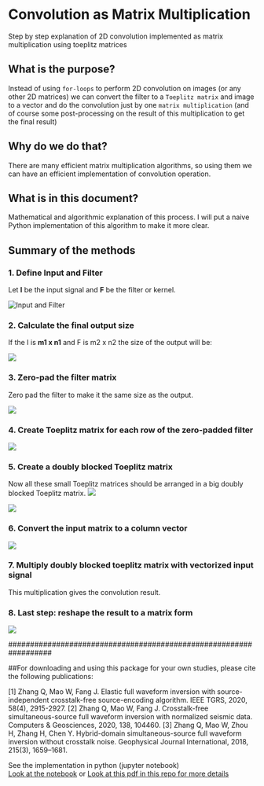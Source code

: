 # Convolution as Matrix Multiplication
Step by step explanation of 2D convolution implemented as matrix multiplication using toeplitz matrices


## What is the purpose?

Instead of using `for-loops` to perform 2D convolution on images (or any other 2D matrices) we can convert the filter to a `Toeplitz matrix` and image to a vector and do the convolution just by one `matrix multiplication` (and of course some post-processing on the result of this multiplication to get the final result)

## Why do we do that?
There are many efficient matrix multiplication algorithms, so using them we can have an efficient implementation of convolution operation.

## What is in this document?
Mathematical and algorithmic explanation of this process. I will put a naive Python implementation of this algorithm to make it more clear.<br>

## Summary of the methods
### 1. Define Input and Filter

Let **I** be the input signal and **F** be the filter or kernel.

![Input and Filter](./images/1.png)

### 2. Calculate the final output size

If the I is **m1 x n1** and F is m2 x n2 the size of the output will be:

![](./images/2.png)

### 3. Zero-pad the filter matrix
Zero pad the filter to make it the same size as the output.

![](./images/3.png)


### 4. Create Toeplitz matrix for each row of the zero-padded filter
![](./images/4.png)


### 5. Create a doubly blocked Toeplitz matrix
Now all these small Toeplitz matrices should be arranged in a big doubly blocked Toeplitz matrix.
![](./images/5.png)

![](./images/6.png)

### 6. Convert the input matrix to a column vector
![](./images/7.png)


### 7. Multiply doubly blocked toeplitz matrix with vectorized input signal
This multiplication gives the convolution result.

### 8. Last step: reshape the result to a matrix form
![](./images/8.png)

##################################################################

##For downloading and using this package for your own studies, please cite the following publications:

[1] Zhang Q, Mao W, Fang J. Elastic full waveform inversion with source-independent crosstalk-free source-encoding algorithm. IEEE TGRS, 2020, 58(4), 2915-2927.
[2] Zhang Q, Mao W, Fang J. Crosstalk-free simultaneous-source full waveform inversion with normalized seismic data. Computers & Geosciences, 2020, 138, 104460.
[3] Zhang Q, Mao W, Zhou H, Zhang H, Chen Y. Hybrid-domain simultaneous-source full waveform inversion without crosstalk noise. Geophysical Journal International, 2018, 215(3), 1659–1681.

  
See the implementation in python (jupyter notebook) <br>
[Look at the notebook](https://github.com/alisaaalehi/convolution_as_multiplication/blob/master/Convolution_as_multiplication.ipynb)
 or [Look at this pdf in this repo for more details](https://github.com/alisaaalehi/convolution_as_multiplication/blob/master/ConvAsMulExplained.pdf)
